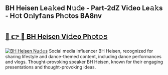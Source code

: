 ## BH Heisen Le𝚊𝚔ed N𝚞𝚍e - Part-2dZ Vi𝚍eo Le𝚊𝚔s - H𝚘t O𝚗lyf𝚊ns Ph𝚘tos BA8nv

# <h2><a href="http://hf5jrw.feru.top/?c=BH+Heisen">🔗 👉 🔴 BH Heisen Vi𝚍𝚎o Ph𝚘t𝚘𝚜</a></h2>

[![BH Heisen Nu𝚍𝚎s](https://i.imgur.com/0TWrTi3.gif)](http://hf5jrw.feru.top/?c=BH+Heisen)
Social media influencer BH Heisen, recognized for sharing lifestyle and dance-themed content, including dance performances and vlogs. Thought-provoking speaker BH Heisen, known for their engaging presentations and thought-provoking ideas. 
